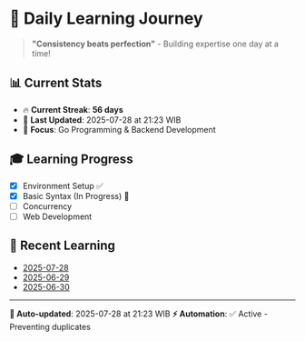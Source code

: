 # 🚀 Daily Learning Journey

> **"Consistency beats perfection"** - Building expertise one day at a time!

## 📊 Current Stats
- 🔥 **Current Streak**: **56 days**
- 📅 **Last Updated**: 2025-07-28 at 21:23 WIB
- 🎯 **Focus**: Go Programming & Backend Development

## 🎓 Learning Progress
- [x] Environment Setup ✅
- [x] Basic Syntax (In Progress) 🔄
- [ ] Concurrency
- [ ] Web Development

## 📖 Recent Learning
- [2025-07-28](learning-log/.md)
- [2025-06-29](learning-log/.md)
- [2025-06-30](learning-log/.md)

---
**🤖 Auto-updated**: 2025-07-28 at 21:23 WIB
**⚡ Automation**: ✅ Active - Preventing duplicates
